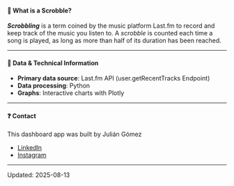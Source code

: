 #### 🎯 What is a Scrobble?

**_Scrobbling_** is a term coined by the music platform Last.fm
to record and keep track of the music you listen to.
A _scrobble_ is counted each time a song is played,
as long as more than half of its duration has been reached.

---

#### 🔧 Data & Technical Information

- **Primary data source**: Last.fm API (user.getRecentTracks Endpoint)
- **Data processing**: Python
- **Graphs**: Interactive charts with Plotly

---

#### ❓ Contact

This dashboard app was built by Julián Gómez
- [Linkedln](https://www.linkedin.com/in/juliangomez96/)
- [Instagram](https://www.instagram.com/juliaangomez96)

---
Updated: 2025-08-13